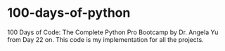 # 100-days-of-python
 100 Days of Code: The Complete Python Pro Bootcamp by Dr. Angela Yu from Day 22 on. This code is my implementation for all the projects.
